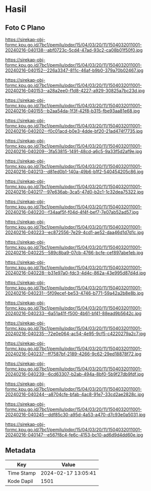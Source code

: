 # Hasil

## Foto C Plano

https://sirekap-obj-formc.kpu.go.id/7bc1/pemilu/pdpr/15/04/03/20/11/1504032011001-20240216-040138--abf0723c-5cd4-47ad-93c2-ca08b01f50f0.jpg

https://sirekap-obj-formc.kpu.go.id/7bc1/pemilu/pdpr/15/04/03/20/11/1504032011001-20240216-040152--226a3347-811c-46af-b9b0-379a70b02467.jpg

https://sirekap-obj-formc.kpu.go.id/7bc1/pemilu/pdpr/15/04/03/20/11/1504032011001-20240216-040153--a28a2ee0-f1d8-4227-a929-30825a7bc23d.jpg

https://sirekap-obj-formc.kpu.go.id/7bc1/pemilu/pdpr/15/04/03/20/11/1504032011001-20240216-040155--b2aa54da-1f3f-42f8-b315-fbe93aa81e68.jpg

https://sirekap-obj-formc.kpu.go.id/7bc1/pemilu/pdpr/15/04/03/20/11/1504032011001-20240216-040202--f0c01acd-b0e3-4dde-bf20-21ad474f7735.jpg

https://sirekap-obj-formc.kpu.go.id/7bc1/pemilu/pdpr/15/04/03/20/11/1504032011001-20240216-040209--3fa53815-1491-48cd-a6c5-9a33f5d2af9e.jpg

https://sirekap-obj-formc.kpu.go.id/7bc1/pemilu/pdpr/15/04/03/20/11/1504032011001-20240216-040213--d81ed0b1-140a-49b6-b1f2-540454205c86.jpg

https://sirekap-obj-formc.kpu.go.id/7bc1/pemilu/pdpr/15/04/03/20/11/1504032011001-20240216-040217--97e636ab-3ca5-47d0-b2c1-1c32dea75322.jpg

https://sirekap-obj-formc.kpu.go.id/7bc1/pemilu/pdpr/15/04/03/20/11/1504032011001-20240216-040220--f34aaf5f-f04d-4f4f-bef7-7e07ab52ad57.jpg

https://sirekap-obj-formc.kpu.go.id/7bc1/pemilu/pdpr/15/04/03/20/11/1504032011001-20240216-040223--ec872556-7e29-4cd1-ae52-daa46d1d7d1c.jpg

https://sirekap-obj-formc.kpu.go.id/7bc1/pemilu/pdpr/15/04/03/20/11/1504032011001-20240216-040225--589c8ba9-07cb-4766-bcfe-cef897abe1eb.jpg

https://sirekap-obj-formc.kpu.go.id/7bc1/pemilu/pdpr/15/04/03/20/11/1504032011001-20240216-040228--b31e97a0-fdc3-4d4c-862a-43e995d87d4d.jpg

https://sirekap-obj-formc.kpu.go.id/7bc1/pemilu/pdpr/15/04/03/20/11/1504032011001-20240216-040231--5f09ecef-be53-4746-b771-59a42a2b8e8b.jpg

https://sirekap-obj-formc.kpu.go.id/7bc1/pemilu/pdpr/15/04/03/20/11/1504032011001-20240216-040233--6a51a41f-f500-4b61-bf41-88ead9b5642c.jpg

https://sirekap-obj-formc.kpu.go.id/7bc1/pemilu/pdpr/15/04/03/20/11/1504032011001-20240216-040235--72e0e064-ac54-4e95-9cf5-c4220279a2c7.jpg

https://sirekap-obj-formc.kpu.go.id/7bc1/pemilu/pdpr/15/04/03/20/11/1504032011001-20240216-040237--ff7587bf-2189-4266-9c62-29ed18878f72.jpg

https://sirekap-obj-formc.kpu.go.id/7bc1/pemilu/pdpr/15/04/03/20/11/1504032011001-20240216-040239--6cd63307-b2ab-494a-8bf0-5b9f27db9fdf.jpg

https://sirekap-obj-formc.kpu.go.id/7bc1/pemilu/pdpr/15/04/03/20/11/1504032011001-20240216-040244--a8704cfe-bfab-4ac8-91e7-33cd2ae2828c.jpg

https://sirekap-obj-formc.kpu.go.id/7bc1/pemilu/pdpr/15/04/03/20/11/1504032011001-20240216-040245--ddf85c30-a95d-4a53-a470-d7c93e0a5031.jpg

https://sirekap-obj-formc.kpu.go.id/7bc1/pemilu/pdpr/15/04/03/20/11/1504032011001-20240216-040147--e567f8c4-fe6c-4153-bc10-ad6d9d4dd60e.jpg


## Metadata

| Key        | Value               |
| ---------- | ------------------- |
| Time Stamp | 2024-02-17 13:05:41 |
| Kode Dapil | 1501                |



